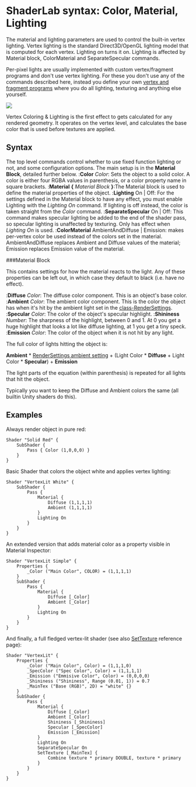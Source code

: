 ShaderLab syntax: Color, Material, Lighting
===========================================

The material and lighting parameters are used to control the built-in vertex lighting. Vertex lighting is the standard Direct3D/OpenGL lighting model that is computed for each vertex. <span class=component>Lighting on</span> turns it on. Lighting is affected by <span class=keyword>Material</span> block, <span class=keyword>ColorMaterial</span> and <span class=keyword>SeparateSpecular</span> commands.

Per-pixel lights are usually implemented with custom vertex/fragment programs and don't use vertex lighting. For these you don't use any of the commands described here, instead you define your own [vertex and fragment programs](SL-ShaderPrograms.html) where you do all lighting, texturing and anything else yourself.

![](http://docwiki.hq.unity3d.com/uploads/Main/SL./PipelineTL.png)  

Vertex Coloring & Lighting is the first effect to gets calculated for any rendered geometry. It operates on the vertex level, and calculates the base color that is used before textures are applied.

Syntax
------

The top level commands control whether to use fixed function lighting or not, and some configuration options. The main setup is in the __Material Block__, detailed further below.
:__Color__ _Color_: Sets the object to a solid color. A color is either four RGBA values in parenthesis, or a color property name in square brackets.
:__Material__ __{__ _Material Block_ __}__:The Material block is used to define the material properties of the object.
:__Lighting__ On | Off: For the settings defined in the Material block to have any effect, you must enable Lighting with the _Lighting On_ command. If lighting is off instead, the color is taken straight from the _Color_ command.
:__SeparateSpecular__ On | Off: This command makes specular lighting be added to the end of the shader pass, so specular lighting is unaffected by texturing. Only has effect when _Lighting On_ is used.
:__ColorMaterial__ AmbientAndDiffuse | Emission: makes per-vertex color be used instead of the colors set in the material. <span class=component>AmbientAndDiffuse</span> replaces Ambient and Diffuse values of the material; <span class=component>Emission</span> replaces Emission value of the material.

###Material Block

This contains settings for how the material reacts to the light. Any of these properties can be left out, in which case they default to black (i.e. have no effect).

:__Diffuse__ _Color_: The diffuse color component. This is an object's base color.
:__Ambient__ _Color_: The ambient color component. This is the color the object has when it's hit by the ambient light set in the [class-RenderSettings](class-RenderSettings.html).
:__Specular__ _Color_: The color of the object's specular highlight.
:__Shininess__ _Number_: The sharpness of the highlight, between 0 and 1. At 0 you get a huge highlight that looks a lot like diffuse lighting, at 1 you get a tiny speck.
:__Emission__ _Color_: The color of the object when it is not hit by any light.

The full color of lights hitting the object is:

  __Ambient__ * [RenderSettings ambient setting](class-RenderSettings.html) +
  (Light Color * __Diffuse__ + Light Color * __Specular__) + __Emission__

The light parts of the equation (within parenthesis) is repeated for all lights that hit the object.

Typically you want to keep the Diffuse and Ambient colors the same (all builtin Unity shaders do this).


Examples
--------


Always render object in pure red:
````
Shader "Solid Red" {
    SubShader {
        Pass { Color (1,0,0,0) }
    }
} 
````


Basic Shader that colors the object white and applies vertex lighting:
````
Shader "VertexLit White" {
    SubShader {
        Pass {
            Material {
                Diffuse (1,1,1,1)
                Ambient (1,1,1,1)
            }
            Lighting On
        }
    }
} 
````


An extended version that adds material color as a property visible in Material Inspector:

````
Shader "VertexLit Simple" {
    Properties {
        _Color ("Main Color", COLOR) = (1,1,1,1)
    }
    SubShader {
        Pass {
            Material {
                Diffuse [_Color]
                Ambient [_Color]
            }
            Lighting On
        }
    }
} 
````


And finally, a full fledged vertex-lit shader (see also [SetTexture](SL-SetTexture.html) reference page):
````
Shader "VertexLit" {
    Properties {
        _Color ("Main Color", Color) = (1,1,1,0)
        _SpecColor ("Spec Color", Color) = (1,1,1,1)
        _Emission ("Emmisive Color", Color) = (0,0,0,0)
        _Shininess ("Shininess", Range (0.01, 1)) = 0.7
        _MainTex ("Base (RGB)", 2D) = "white" {}
    }
    SubShader {
        Pass {
            Material {
                Diffuse [_Color]
                Ambient [_Color]
                Shininess [_Shininess]
                Specular [_SpecColor]
                Emission [_Emission]
            }
            Lighting On
            SeparateSpecular On
            SetTexture [_MainTex] {
                Combine texture * primary DOUBLE, texture * primary
            }
        }
    }
} 
````

